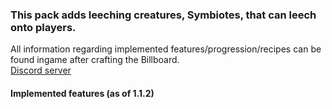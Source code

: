 ### This pack adds leeching creatures, Symbiotes, that can leech onto players.   
All information regarding implemented features/progression/recipes can be found ingame after crafting the Billboard.  
[Discord server](https://discord.gg/aUwaJFt)
#### Implemented features (as of 1.1.2)
